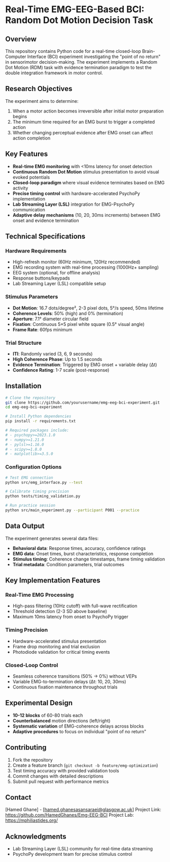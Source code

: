 # Real-Time EMG-EEG-Based BCI: Random Dot Motion Decision Task

## Overview

This repository contains Python code for a real-time closed-loop Brain-Computer Interface (BCI) experiment investigating the "point of no return" in sensorimotor decision-making. The experiment implements a Random Dot Motion (RDM) task with evidence termination paradigm to test the double integration framework in motor control.

## Research Objectives

The experiment aims to determine:
1. When a motor action becomes irreversible after initial motor preparation begins
2. The minimum time required for an EMG burst to trigger a completed action
3. Whether changing perceptual evidence after EMG onset can affect action completion

## Key Features

- **Real-time EMG monitoring** with <10ms latency for onset detection
- **Continuous Random Dot Motion** stimulus presentation to avoid visual evoked potentials
- **Closed-loop paradigm** where visual evidence terminates based on EMG activity
- **Precise timing control** with hardware-accelerated PsychoPy implementation
- **Lab Streaming Layer (LSL)** integration for EMG-PsychoPy communication
- **Adaptive delay mechanisms** (10, 20, 30ms increments) between EMG onset and evidence termination

## Technical Specifications

### Hardware Requirements
- High-refresh monitor (60Hz minimum, 120Hz recommended)
- EMG recording system with real-time processing (1000Hz+ sampling)
- EEG system (optional, for offline analysis)
- Response buttons/keypads
- Lab Streaming Layer (LSL) compatible setup

### Stimulus Parameters
- **Dot Motion**: 16.7 dots/degree², 2-3 pixel dots, 5°/s speed, 50ms lifetime
- **Coherence Levels**: 50% (high) and 0% (termination)
- **Aperture**: 7.1° diameter circular field
- **Fixation**: Continuous 5×5 pixel white square (0.5° visual angle)
- **Frame Rate**: 60fps minimum

### Trial Structure
- **ITI**: Randomly varied (3, 6, 9 seconds)
- **High Coherence Phase**: Up to 1.5 seconds
- **Evidence Termination**: Triggered by EMG onset + variable delay (Δt)
- **Confidence Rating**: 1-7 scale (post-response)

## Installation

```bash
# Clone the repository
git clone https://github.com/yourusername/emg-eeg-bci-experiment.git
cd emg-eeg-bci-experiment

# Install Python dependencies
pip install -r requirements.txt

# Required packages include:
# - psychopy>=2023.1.0
# - numpy>=1.21.0
# - pylsl>=1.16.0
# - scipy>=1.8.0
# - matplotlib>=3.5.0
```


### Configuration Options
```bash
# Test EMG connection
python src/emg_interface.py --test

# Calibrate timing precision
python tests/timing_validation.py

# Run practice session
python src/main_experiment.py --participant P001 --practice
```

## Data Output

The experiment generates several data files:
- **Behavioral data**: Response times, accuracy, confidence ratings
- **EMG data**: Onset times, burst characteristics, response completion
- **Stimulus timing**: Coherence change timestamps, frame timing validation
- **Trial metadata**: Condition parameters, trial outcomes

## Key Implementation Features

### Real-Time EMG Processing
- High-pass filtering (10Hz cutoff) with full-wave rectification
- Threshold detection (2-3 SD above baseline)
- Maximum 10ms latency from onset to PsychoPy trigger

### Timing Precision
- Hardware-accelerated stimulus presentation
- Frame drop monitoring and trial exclusion
- Photodiode validation for critical timing events

### Closed-Loop Control
- Seamless coherence transitions (50% → 0%) without VEPs
- Variable EMG-to-termination delays (Δt: 10, 20, 30ms)
- Continuous fixation maintenance throughout trials

## Experimental Design

- **10-12 blocks** of 60-80 trials each
- **Counterbalanced** motion directions (left/right)
- **Systematic variation** of EMG-coherence delays across blocks
- **Adaptive procedures** to focus on individual "point of no return"

## Contributing

1. Fork the repository
2. Create a feature branch (`git checkout -b feature/emg-optimization`)
3. Test timing accuracy with provided validation tools
4. Commit changes with detailed descriptions
5. Submit pull request with performance metrics


## Contact

[Hamed Ghane] - [hamed.ghanesasansaraei@glasgow.ac.uk]
Project Link: https://github.com/HamedGhanes/Emg-EEG-BCI
Project Lab: https://mphiliastides.org/
## Acknowledgments

- Lab Streaming Layer (LSL) community for real-time data streaming
- PsychoPy development team for precise stimulus control
